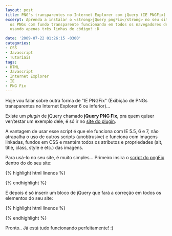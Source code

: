 ```yaml
---
layout: post
title: PNG's transparentes no Internet Explorer com jQuery (IE PNGFix)
excerpt: Aprenda a instalar o <strong>jQuery pngFix</strong> no seu site e deixe todos
  os PNGs com fundo transparente funcionando em todos os navegadores desde o IE 5.5
  usando apenas três linhas de código! :D

date: '2009-07-22 01:26:15 -0300'
categories:
- CSS
- Javascript
- Tutoriais
tags:
- HTML
- Javascript
- Internet Explorer
- IE
- PNG Fix
---
```

Hoje vou falar sobre outra forma de "IE PNGFix" (Exibição de PNGs transparentes no Internet Explorer 6 ou inferior)...

Existe um <em>plugin</em> de jQuery chamado <strong>jQuery PNG Fix</strong>, pra quem quiser ver/testar um exemplo dele, é só ir no [site do plugin](http://jquery.andreaseberhard.de/pngFix/).

A vantagem de usar esse script é que ele funciona com IE 5.5, 6 e 7, não atrapalha o uso de outros scripts (unobtrusive) e funciona com imagens linkadas, fundos em CSS e mantém todos os atributos e propriedades (alt, title, class, style e etc.) das imagens.

Para usá-lo no seu site, é muito simples... Primeiro insira o [script do pngFix](http://jquery.andreaseberhard.de/pngFix/jquery.pngFix.js) dentro do <head> do seu site:


{% highlight html linenos %}
<head>
  <title>Meu Site</title>
  <script language="JavaScript" src="jquery.js" type="text/javascript"></script>
  <script language="JavaScript" src="jquery.pngFix.js" type="text/javascript"></script>
</head>
{% endhighlight %}

E depois é só inserir um bloco de jQuery que fará a correção em todos os elementos do seu site:


{% highlight html linenos %}
<head>
  <title>Meu Site</title>
  <script language="JavaScript" src="jquery.js" type="text/javascript"></script>
  <script language="JavaScript" src="jquery.pngFix.js" type="text/javascript"></script>

  <script language="JavaScript" type="text/javascript">
	$(document).ready(function(){
		$(document).pngFix(); // "Executa" o pngFix em todos os elementos do site
	});
  </script>
</head>
{% endhighlight %}

Pronto.. Já está tudo funcionando perfeitamente! :)

